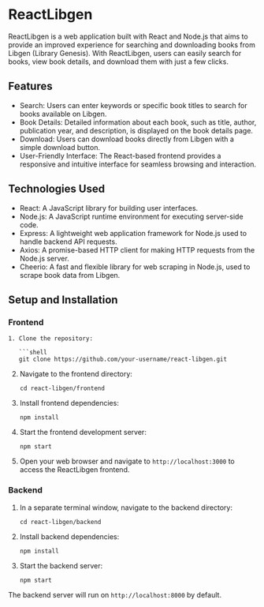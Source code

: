 # ReactLibgen

ReactLibgen is a web application built with React and Node.js that aims to provide an improved experience for searching and downloading books from Libgen (Library Genesis). With ReactLibgen, users can easily search for books, view book details, and download them with just a few clicks.

## Features

- Search: Users can enter keywords or specific book titles to search for books available on Libgen.
- Book Details: Detailed information about each book, such as title, author, publication year, and description, is displayed on the book details page.
- Download: Users can download books directly from Libgen with a simple download button.
- User-Friendly Interface: The React-based frontend provides a responsive and intuitive interface for seamless browsing and interaction.

## Technologies Used

- React: A JavaScript library for building user interfaces.
- Node.js: A JavaScript runtime environment for executing server-side code.
- Express: A lightweight web application framework for Node.js used to handle backend API requests.
- Axios: A promise-based HTTP client for making HTTP requests from the Node.js server.
- Cheerio: A fast and flexible library for web scraping in Node.js, used to scrape book data from Libgen.

## Setup and Installation

### Frontend

````
1. Clone the repository:

   ```shell
   git clone https://github.com/your-username/react-libgen.git
````

2. Navigate to the frontend directory:

   ```shell
   cd react-libgen/frontend
   ```

3. Install frontend dependencies:

   ```shell
   npm install
   ```

4. Start the frontend development server:

   ```shell
   npm start
   ```

5. Open your web browser and navigate to `http://localhost:3000` to access the ReactLibgen frontend.

### Backend

1. In a separate terminal window, navigate to the backend directory:

   ```shell
   cd react-libgen/backend
   ```

2. Install backend dependencies:

   ```shell
   npm install
   ```

3. Start the backend server:

   ```shell
   npm start
   ```

The backend server will run on `http://localhost:8000` by default.
